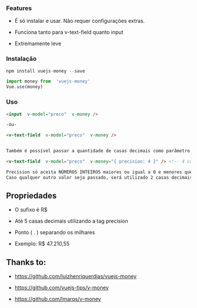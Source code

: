 ### Features

- É só instalar e usar. Não requer configurações extras.

- Funciona tanto para v-text-field quanto input

- Extremamente leve

### Instalação


```js
npm install vuejs-money --save

import money from  'vuejs-money'
Vue.use(money)
```

### Uso

```html
<input  v-model="preco"  v-money />

-ou- 

<v-text-field  v-model="preco"  v-money />


Também é possível passar a quantidade de casas decimais como parâmetro utilizando a tag precision, como o exemplo abaixo:

<v-text-field  v-model="preco"  v-money="{ precision: 4 }" /> <!-- 4 casas decimais -->

Precision só aceita NÚMEROS INTEIROS maiores ou igual a 0 e menores que 6.
Caso qualquer outro valor seja passado, será utilizado 2 casas decimais.
```

## Propriedades

- O sufixo é R$

- Até 5 casas decimais utilizando a tag precision

- Ponto ( . ) separando os milhares

- Exemplo: R$ 47.210,55

## Thanks to:
- https://github.com/luizhenriquerdias/vuejs-money

- https://github.com/vuejs-tips/v-money

- https://github.com/lmarqs/v-money